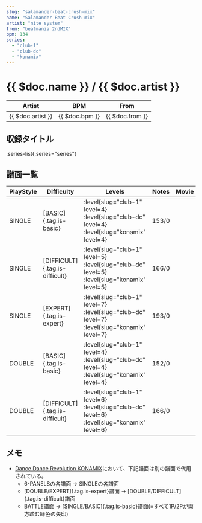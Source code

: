 ```yaml
---
slug: "salamander-beat-crush-mix"
name: "Salamander Beat Crush mix"
artist: "nite system"
from: "beatmania 2ndMIX"
bpm: 134
series:
  - "club-1"
  - "club-dc"
  - "konamix"
---
```


# {{ $doc.name }} / {{ $doc.artist }}

|Artist|BPM|From|
|------|---|----|
|{{ $doc.artist }}|{{ $doc.bpm }}|{{ $doc.from }}|

## 収録タイトル

:series-list{:series="series"}

## 譜面一覧

|PlayStyle|Difficulty|Levels|Notes|Movie|
|---------|----------|------|-----|-----|
|SINGLE|[BASIC]{.tag.is-basic}|:level{slug="club-1" level=4} :level{slug="club-dc" level=4} :level{slug="konamix" level=4}|153/0||
|SINGLE|[DIFFICULT]{.tag.is-difficult}|:level{slug="club-1" level=5} :level{slug="club-dc" level=5} :level{slug="konamix" level=5}|166/0||
|SINGLE|[EXPERT]{.tag.is-expert}|:level{slug="club-1" level=7} :level{slug="club-dc" level=7} :level{slug="konamix" level=7}|193/0||
|DOUBLE|[BASIC]{.tag.is-basic}|:level{slug="club-1" level=4} :level{slug="club-dc" level=4} :level{slug="konamix" level=4}|152/0||
|DOUBLE|[DIFFICULT]{.tag.is-difficult}|:level{slug="club-1" level=6} :level{slug="club-dc" level=6} :level{slug="konamix" level=6}|166/0||

## メモ

- [Dance Dance Revolution KONAMIX](/series/konamix)において、下記譜面は別の譜面で代用されている。
  - 6-PANELSの各譜面 → SINGLEの各譜面
  - [DOUBLE/EXPERT]{.tag.is-expert}譜面 → [DOUBLE/DIFFICULT]{.tag.is-difficult}譜面
  - BATTLE譜面 → [SINGLE/BASIC]{.tag.is-basic}譜面(=すべて1P/2Pが両方踏む緑色の矢印)
